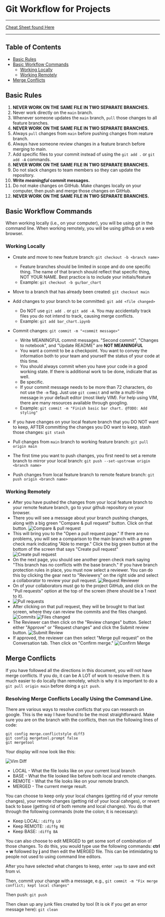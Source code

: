 # Git Workflow for Projects
- - -
[Cheat Sheet found Here](https://docs.google.com/document/d/1GMaS7oJdBDRas_s_71dlxfDU5o5msns_GLpVHdoipCE/edit?usp=sharing)
- - -

## Table of Contents 

* [Basic Rules](#Basic-Rules)
* [Basic Workflow Commands](#Basic-Workflow-Commands)
  * [Working Locally](#Working-Locally)
  * [Working Remotely](#Working-Remotely)
* [Merge Conflicts](#Merge-Conflicts)

## Basic Rules

1. **NEVER WORK ON THE SAME FILE IN TWO SEPARATE BRANCHES.**
2. Never work directly on the `main` branch.
3. Whenever someone updates the `main` branch, `pull` those changes to all feature branches.
4. **NEVER WORK ON THE SAME FILE IN TWO SEPARATE BRANCHES.**
5. Always `pull` changes from `main` before pushing changes from reature branch.
6. Always have someone review changes in a feature branch before merging to main.
7. Add specific files to your commit instead of using the `git add .` or `git add -A` commands.
8. **NEVER WORK ON THE SAME FILE IN TWO SEPARATE BRANCHES.**
9. Do not slack changes to team members so they can update the repository.
10. **Write *meaningful* commit messages.**
11. Do not make changes on GitHub. Make changes locally on your computer, then push and merge those changes on GitHub.
12. **NEVER WORK ON THE SAME FILE IN TWO SEPARATE BRANCHES.**

## Basic Workflow Commands

When working locally (i.e., on your computer), you will be using git in the command line. When working remotely, you will be using github on a web browser.

### Working Locally

* Create and move to new feature branch:  `git checkout -b <branch name>`

  * Feature branches should be limited in scope and do one specific thing. The name of that branch should reflect that specific thing, NOT YOUR NAME. Best practice is to include your initials/feature
  * Example: `git checkout -b gu/bar_chart`

* Move to a branch that has already been created: `git checkout main`
* Add changes to your branch to be committed: `git add <file changed>`
  * Do NOT use `git add .` or `git add -A`. You may accidentally track files you do not intend to track, causing merge conflicts.
  * Example: `git add bar_chart.ipynb`
* Commit changes: `git commit -m "<commit message>"`
  * Write MEANINGFUL commit messages. "Second commit", "Changes to notebook", and "Update README" are **NOT MEANINGFUL**
  * You want a commit to be a checkpoint. You want to convey the information both to your team and yourself the status of your code at this time. 
  * You should always commit when you have your code in a good working state. If there is additional work to be done, indicate that as well. 
  * Be specific.
  * If your commit message needs to be more than 72 characters, do not use the `-m` flag. Just use `git commit` and write a multi-line message in your default editor (most likely VIM). For help using VIM, there are many resources available through googling.
  * Example: `git commit -m "Finish basic bar chart. @TODO: Add styling"`
* If you have changes on your local feature branch that you DO NOT want to keep, AFTER committing the changes you DO want to keep, stash those changes: `git stash`
* Pull changes from `main` branch to working feature branch: `git pull origin main`
* The first time you want to push changes, you first need to set a remote branch to mirror your local branch: `git push --set-upstream origin <branch name>`
* Push changes from local feature branch to remote feature branch: `git push origin <branch name>`


### Working Remotely

* After you have pushed the changes from your local feature branch to your remote feature branch, go to your github repository on your browser.
* There you will see a message about your branch pushing changes, along with a big green "Compare & pull request" button. Click on that button.
![Compare & pull request](images/pull_1.png)
* This will bring you to the "Open a pull request page." If there are no problems, you will see a comparison to the main branch with a green check mark indicating "Able to merge." Click the big green button at the bottom of the screen that says "Create pull request"
![Create pull request](images/pull_2.png)
* On the next page, you should see another green check mark saying "This branch has no conflicts with the base branch." If you have branch protection rules in place, you must now select a reviewer. You can do this by clicking the gear next to "Reviewers" on the right side and select a collaborator to review your pull request.
![Request Reviewer](images/request.png)
* On of your collaborators must go to the project GitHub, and click on the "Pull requests" option at the top of the screen (there should be a 1 next to it).
* ![Pull requests](images/pull_3.png)
* After clicking on that pull request, they will be brought to that last screen, where they can review the commits and the files changed.
![Commits](images/commits.png)
![Files changed](images/files_changed.png)
* The Reviewer can then click on the "Review changes" button. Select either "Approve" or "Request changes" and click the Submit review button.
![Submit Review](images/submit_review.png)
* If approved, the reviewer can then select "Merge pull request" on the Conversation tab. Then click on "Confirm merge."
![Confirm Merge](images/merge.png)

## Merge Conflicts

If you have followed all the directions in this document, you will not have merge conflicts. If you do, it can be A LOT of work to resolve them. It is much easier to do locally than remotely, which is why it is important to do a `git pull origin main` before doing a `git push`.

### Resolving Merge Conflicts Locally Using the Command Line.

There are various ways to resolve conflicts that you can research on google. This is the way I have found to be the most straightforward. Make sure you are on the branch with the conflicts, then run the following lines of code: 

```git config merge.tool vimdiff
git config merge.conflictstyle diff3
git config mergetool.prompt false
git mergetool
```

Your display will now look like this: 

![Vim Diff](images/vim_diff.png)

* LOCAL - What the file looks like on your current local branch
* BASE - What the file looked like before both local and remote changes.
* REMOTE - What the file looks like on your remote branch.
* MERGED - The current merge result.

You can choose to keep only your local changes (getting rid of your remote changes), your remote changes (getting rid of your local cahnges), or revert back to base (getting rid of both remote and local changes). You do that through the following commands (note the colon; it is necessary):

* Keep LOCAL: `:diffg LO`
* Keep REMOTE: `:diffg RE`
* Keep BASE: `:diffg BA`

You can also choose to edit MERGED to get some sort of combination of those changes. To do this, you would type use the following commands: **ctrl + w** followed by **j** and then edit the MERGED file. This can be intimidating to people not used to using command line editors.

After you have selected what changes to keep, enter `:wqa` to save and exit from vi.

Then, commit your change with a message, e.g., `git commit -m "Fix merge conflict; kept local changes"`

Then push: `git push`

Then clean up any junk files created by tool (It is ok if you get an error message here): `git clean`
